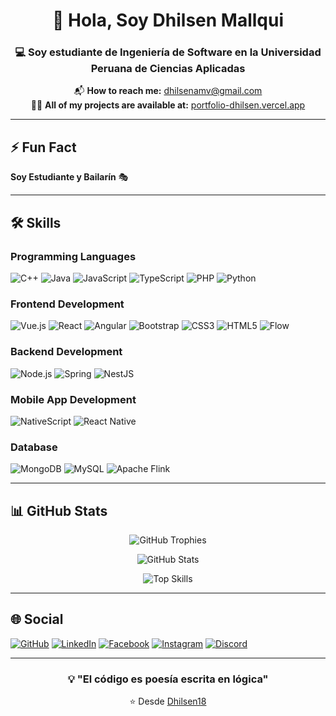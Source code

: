 <div align="center">

# 👋 Hola, Soy Dhilsen Mallqui

### 💻 Soy estudiante de Ingeniería de Software en la Universidad Peruana de Ciencias Aplicadas

📬 **How to reach me:** [dhilsenamv@gmail.com](mailto:dhilsenamv@gmail.com)  
🧑‍💻 **All of my projects are available at:** [portfolio-dhilsen.vercel.app](https://portfolio-dhilsen.vercel.app)

---

</div>

## ⚡ Fun Fact
**Soy Estudiante y Bailarín** 🎭

---

## 🛠️ Skills

### Programming Languages
![C++](https://img.shields.io/badge/C++-00599C?style=for-the-badge&logo=c%2B%2B&logoColor=white)
![Java](https://img.shields.io/badge/Java-ED8B00?style=for-the-badge&logo=java&logoColor=white)
![JavaScript](https://img.shields.io/badge/JavaScript-F7DF1E?style=for-the-badge&logo=javascript&logoColor=black)
![TypeScript](https://img.shields.io/badge/TypeScript-007ACC?style=for-the-badge&logo=typescript&logoColor=white)
![PHP](https://img.shields.io/badge/PHP-777BB4?style=for-the-badge&logo=php&logoColor=white)
![Python](https://img.shields.io/badge/Python-3776AB?style=for-the-badge&logo=python&logoColor=white)

### Frontend Development
![Vue.js](https://img.shields.io/badge/Vue.js-4FC08D?style=for-the-badge&logo=vue.js&logoColor=white)
![React](https://img.shields.io/badge/React-20232A?style=for-the-badge&logo=react&logoColor=61DAFB)
![Angular](https://img.shields.io/badge/Angular-DD0031?style=for-the-badge&logo=angular&logoColor=white)
![Bootstrap](https://img.shields.io/badge/Bootstrap-7952B3?style=for-the-badge&logo=bootstrap&logoColor=white)
![CSS3](https://img.shields.io/badge/CSS3-1572B6?style=for-the-badge&logo=css3&logoColor=white)
![HTML5](https://img.shields.io/badge/HTML5-E34F26?style=for-the-badge&logo=html5&logoColor=white)
![Flow](https://img.shields.io/badge/Flow-FF4088?style=for-the-badge&logo=flow&logoColor=white)

### Backend Development
![Node.js](https://img.shields.io/badge/Node.js-339933?style=for-the-badge&logo=node.js&logoColor=white)
![Spring](https://img.shields.io/badge/Spring-6DB33F?style=for-the-badge&logo=spring&logoColor=white)
![NestJS](https://img.shields.io/badge/NestJS-E0234E?style=for-the-badge&logo=nestjs&logoColor=white)

### Mobile App Development
![NativeScript](https://img.shields.io/badge/NativeScript-3655FF?style=for-the-badge&logo=nativescript&logoColor=white)
![React Native](https://img.shields.io/badge/React_Native-20232A?style=for-the-badge&logo=react&logoColor=61DAFB)

### Database
![MongoDB](https://img.shields.io/badge/MongoDB-47A248?style=for-the-badge&logo=mongodb&logoColor=white)
![MySQL](https://img.shields.io/badge/MySQL-4479A1?style=for-the-badge&logo=mysql&logoColor=white)
![Apache Flink](https://img.shields.io/badge/Apache%20Flink-E6526F?style=for-the-badge&logo=apache-flink&logoColor=white)

---

## 📊 GitHub Stats

<div align="center">

![GitHub Trophies](https://github-profile-trophy.vercel.app/?username=Dhilsen18&theme=radical&no-frame=false&no-bg=false&margin-w=4)

![GitHub Stats](https://github-readme-stats.vercel.app/api?username=Dhilsen18&theme=radical&hide_border=false&include_all_commits=true&count_private=true)

![Top Skills](https://github-readme-stats.vercel.app/api/top-langs/?username=Dhilsen18&theme=radical&hide_border=false&include_all_commits=true&count_private=true&layout=compact)

</div>

---

## 🌐 Social

[![GitHub](https://img.shields.io/badge/GitHub-181717?style=for-the-badge&logo=github&logoColor=white)](https://github.com/Dhilsen18)
[![LinkedIn](https://img.shields.io/badge/LinkedIn-0077B5?style=for-the-badge&logo=linkedin&logoColor=white)](https://www.linkedin.com/in/dhilsenmallqui)
[![Facebook](https://img.shields.io/badge/Facebook-1877F2?style=for-the-badge&logo=facebook&logoColor=white)](https://web.facebook.com/dhilsen.mallqui)
[![Instagram](https://img.shields.io/badge/Instagram-E4405F?style=for-the-badge&logo=instagram&logoColor=white)](https://www.instagram.com/dhilsen_mv/)
[![Discord](https://img.shields.io/badge/Discord-5865F2?style=for-the-badge&logo=discord&logoColor=white)](https://discord.gg/bXc7x63d)

---

<div align="center">

### 💡 "El código es poesía escrita en lógica"

⭐️ Desde [Dhilsen18](https://github.com/Dhilsen18)

</div>

